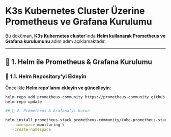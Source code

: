 # K3s Kubernetes Cluster Üzerine Prometheus ve Grafana Kurulumu

Bu doküman, **K3s Kubernetes cluster**'ında **Helm kullanarak Prometheus ve Grafana kurulumunu** adım adım açıklamaktadır.

---

## 🚀 1. Helm ile Prometheus & Grafana Kurulumu

### 📌 1.1. Helm Repository’yi Ekleyin

Öncelikle **Helm repo’larını ekleyin ve güncelleyin**:

```sh
helm repo add prometheus-community https://prometheus-community.github.io/helm-charts
helm repo update

## 🔧 2. Prometheus & Grafana’yı Kurun

helm install prometheus-stack prometheus-community/kube-prometheus-stack \
  --namespace monitoring \
  --create-namespace
